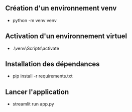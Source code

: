 ## Création d'un environnement venv
- python -m venv venv

## Activation d'un environnement virtuel
- .\venv\Scripts\activate

## Installation des dépendances
- pip install -r requirements.txt

## Lancer l'application
- streamlit run app.py